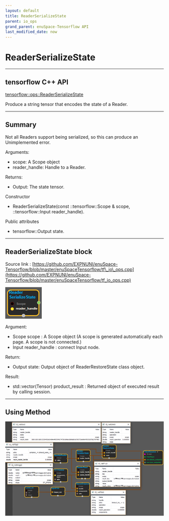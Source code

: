 ```yaml
--- 
layout: default 
title: ReaderSerializeState 
parent: io_ops 
grand_parent: enuSpace-Tensorflow API 
last_modified_date: now 
--- 
```


# ReaderSerializeState

---

## tensorflow C++ API

[tensorflow::ops::ReaderSerializeState](https://www.tensorflow.org/api_docs/cc/class/tensorflow/ops/reader-serialize-state)

Produce a string tensor that encodes the state of a Reader.

---

## Summary

Not all Readers support being serialized, so this can produce an Unimplemented error.

Arguments:

* scope: A Scope object
* reader\_handle: Handle to a Reader.

Returns:

* Output: The state tensor.

Constructor

* ReaderSerializeState\(const ::tensorflow::Scope & scope, ::tensorflow::Input reader\_handle\).

Public attributes

* tensorflow::Output state.

---

## ReaderSerializeState block

Source link : [https://github.com/EXPNUNI/enuSpace-Tensorflow/blob/master/enuSpaceTensorflow/tf\_io\_ops.cpp](https://github.com/EXPNUNI/enuSpace-Tensorflow/blob/master/enuSpaceTensorflow/tf_io_ops.cpp)

![](../assets/io_ReaderSerializeState_Symbol.png)

Argument:

* Scope scope : A Scope object \(A scope is generated automatically each page. A scope is not connected.\)
* Input reader\_handle : connect  Input node.

Return:

* Output state: Output object of ReaderRestoreState class object.

Result:

* std::vector\(Tensor\) product\_result : Returned object of executed result by calling session.

---

## Using Method

![](../assets/io_ReaderRestoreState_Method.png)

